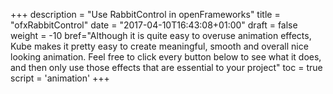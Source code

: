 +++
description = "Use RabbitControl in openFrameworks"
title = "ofxRabbitControl"
date = "2017-04-10T16:43:08+01:00"
draft = false
weight = -10
bref="Although it is quite easy to overuse animation effects, Kube makes it pretty easy to create meaningful, smooth and overall nice looking animation. Feel free to click every button below to see what it does, and then only use those effects that are essential to your project"
toc = true
script = 'animation'
+++
